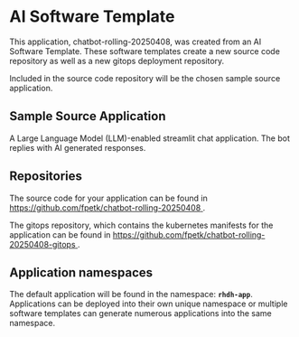 # AI Software Template

This application, chatbot-rolling-20250408, was created from an AI Software Template. These software templates create a new source code repository as well as a new gitops deployment repository.

Included in the source code repository will be the chosen sample source application.

## Sample Source Application

A Large Language Model (LLM)-enabled streamlit chat application. The bot replies with AI generated responses.

## Repositories

The source code for your application can be found in [https://github.com/fpetk/chatbot-rolling-20250408 ](https://github.com/fpetk/chatbot-rolling-20250408 ).
 
The gitops repository, which contains the kubernetes manifests for the application can be found in 
[https://github.com/fpetk/chatbot-rolling-20250408-gitops ](https://github.com/fpetk/chatbot-rolling-20250408-gitops ). 

## Application namespaces 

The default application will be found in the namespace: **`rhdh-app`**. Applications can be deployed into their own unique namespace or multiple software templates can generate numerous applications into the same namespace.